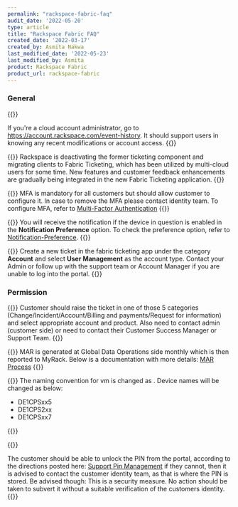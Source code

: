 ```yaml
---
permalink: "rackspace-fabric-faq"
audit_date: '2022-05-20'
type: article
title: "Rackspace Fabric FAQ"
created_date: '2022-03-17'
created_by: Asmita Nakwa
last_modified_date: '2022-05-23'
last_modified_by: Asmita
product: Rackspace Fabric
product_url: rackspace-fabric
---
```


### General
{{<accordion title="How can I reset the password of my Email?" col="in" href="accordion1">}}

If you're a cloud account administrator, go to https://account.rackspace.com/event-history. It should support users in knowing any recent modifications or account access.
{{</accordion>}}

{{<accordion title="How can I return back to my previous ticketing application?" col="in" href="accordion2">}}
Rackspace is deactivating the former ticketing component and migrating clients to Fabric Ticketing, which has been utilized by multi-cloud users for some time. New features and customer feedback enhancements are gradually being integrated in the new Fabric Ticketing application.
{{</accordion>}}

{{<accordion title="I am not able to login to MyRack portal. I have been asked for MFA verification though I have not configured MFA yet." col="in" href="accordion3">}}
MFA is mandatory for all customers but should allow customer to configure it. In case to remove the MFA please contact identity team. To configure MFA, refer to [Multi-Factor Authentication](/support/how-to/multi-factor-authentication)
{{</accordion>}}

{{<accordion title="I am not getting email notification via My Rackportal for incidents pertaining to Alert Logic." col="in" href="accordion4">}}
You will receive the notification if the device in question is enabled in the **Notification Preference** option. To check the preference option, refer to [Notification-Preference](/support/how-to/notification-preference).
 {{</accordion>}}

{{<accordion title="I am unable to login to MyRack Portal. While login it is showing no primary contact exists." col="in" href="accordion5">}}
Create a new ticket in the fabric ticketing app under the category **Account** and select **User Management** as the account type. Contact your Admin or follow up with the support team or Account Manager if you are unable to log into the portal.
{{</accordion>}}

### Permission

{{<accordion title="I have raised ticket using Rackspace BETA version of ticketing system, but unable to edit the ticket. I am getting the notification as I don't have permission to update." col="in" href="accordion2">}}
Customer should raise the ticket in one of those 5 categories (Change/Incident/Account/Billing and payments/Request for information) and select appropriate account and product. 
Also need to contact admin (customer side) or need to contact their Customer Success Manager or Support Team.
{{</accordion>}}

{{<accordion title="I am having issue in loading MAR report in the portal." col="in" href="accordion4">}}
MAR is generated at Global Data Operations side monthly which is then reported to MyRack. 
Below is a documentation with more details:
[MAR Process](https://one.rackspace.com/display/SMBHAMS/MAR+Processes)
{{</accordion>}}

{{<accordion title="How can I update device name in Vcenter by removing Devices IDs?" col="in" href="accordion5">}}
The naming convention for vm is changed as <device name>. Device names will be changed as below:
- DE1CPSxx5 
- DE1CPS2xx 
- DE1CPSxx7

{{</accordion>}}

{{<accordion title="I am not able to generate PIN via Rackspace portal." col="in" href="accordion6">}}

The customer should be able to unlock the PIN from the portal, according to the directions posted here: [Support Pin Management](https://docs.rackspace.com/support/how-to/support-pin-management/) if they cannot, then it is advised to contact the customer identity team, as that is where the PIN is stored. Be advised though: This is a security measure.  No action should be taken to subvert it without a suitable verification of the customers identity.
{{</accordion>}}
